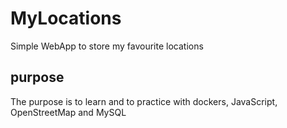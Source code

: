 # MyLocations
Simple WebApp to store my favourite locations

## purpose
The purpose is to learn and to practice with dockers, JavaScript, OpenStreetMap and MySQL

